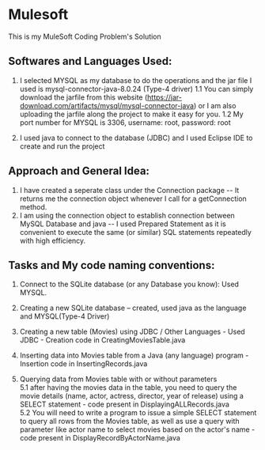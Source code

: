 # Mulesoft
This is my MuleSoft Coding Problem's Solution



## Softwares and Languages Used:
  1) I selected MYSQL as my database to do the operations and the jar file I used is mysql-connector-java-8.0.24 (Type-4 driver)
     1.1 You can simply download the jarfile from this website (https://jar-download.com/artifacts/mysql/mysql-connector-java) or I am also uploading the jarfile along the project to make it easy for you.
     1.2 My port number for MYSQL is 3306, username: root, password: root
  
  2) I used java to connect to the database (JDBC) and I used Eclipse IDE to create and run the project
  

## Approach and General Idea:

  1) I have created a seperate class under the Connection package -- It returns me the connection object whenever I call for a getConnection method.
  2) I am using the connection object to establish connection between MySQL Database and java -- I used Prepared Statement as it is convenient to execute the same (or similar) SQL statements repeatedly with high efficiency.
  



## Tasks and My code naming conventions:

1) Connect to the SQLite database (or any Database you know): Used MYSQL.

2) Creating a new SQLite database – created, used java as the language and MYSQL(Type-4 Driver)

3) Creating a new table (Movies) using JDBC / Other Languages - Used JDBC - Creation code in CreatingMoviesTable.java

4) Inserting data into Movies table from a Java (any language) program - Insertion code in InsertingRecords.java

5) Querying data from Movies table with or without parameters  
	5.1 after having the movies data in the table, you need to query the movie details (name, actor, actress, director, year of release) using a SELECT statement - code present in DisplayingALLRecords.java <br>
	5.2 You will need to write a program to issue a simple SELECT statement to query all rows from the Movies table, as well as use a query with parameter like actor name to select movies based on the actor's name - code present in DisplayRecordByActorName.java
